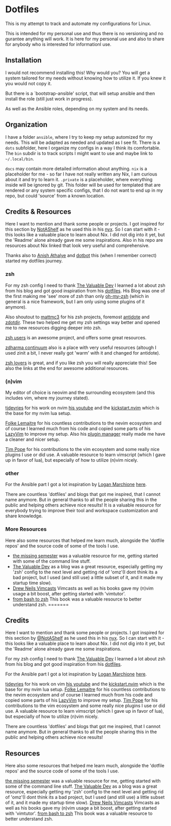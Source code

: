 # Dotfiles


This is my attempt to track and automate my configurations for Linux.

This is intended for my personal use and thus there is no versioning and no gurantee anything will work.
It is here for my personal use and also to share for anybody who is interested for informationl use.



## Installation

I would not recommend installing this! Why would you? You will get a system tailored for my needs without knowing how
to utilize it. If you knew it you would not copy it.

But there is a `bootstrap-ansible' script, that will setup ansible and then install the role (still just work in progress).

As well as the Ansible roles, depending on my system and its needs.


## Organization

I have a folder `ansible`, where I try to keep my setup automized for my needs. This will be adapted as needed and updated as I see fit.
There is a `dots` subfolder, here I organize my configs in a way I think its comfortable.
The `bin` subdir is to track scripts I might want to use and maybe link to `~/.local/bin`.

`docs` may contain more detailed information about anything.
`nix` is a placeholder for me - so far I have not really written any Nix, I am curious about it and try to learn it.
`.private` is a placeholder, where everything inside will be ignored by git. This folder will be used for templated that are rendered or any system specific configs, 
that I do not want to end up in my repo, but could 'source' from a known location.


## Credits & Resources

Here I want to mention and thank some people or projects.
I got inspired for this section by [NotAShelf](https://github.com/NotAShelf) as he used this in his [nyx](https://github.com/NotAShelf/nyx?tab=readme-ov-file#credits--special-thanks).
So I can start with it - this looks like a valuable place to learn about Nix. I did not dig into it yet, but the 'Readme' alone already gave me some inspirations. Also in his repo are resources about Nix
linked that look very useful and comprehensive.


Thanks also to [Anish Athalye](https://github.com/anishathalye) and [dotbot](https://github.com/anishathalye/dotbot) this (when I remember correct) started my dotfiles journey.

### zsh

For my zsh config I need to thank [The Valuable Dev](https://thevaluable.dev/) I learned a lot about zsh from his blog and got good inspiration from his [dotfiles](https://github.com/Phantas0s/.dotfiles).
His Blog was one of the first making me 'see' more of zsh than only [oh-my-zsh](https://ohmyz.sh/) (which in general is a nice framework, but I am only using some plugins of it anymore).

Also shoutout to [mattmc3](https://github.com/mattmc3) for his zsh projects, foremost [antidote](https://github.com/mattmc3/antidote) and [zdotdir](https://github.com/getantidote/zdotdir). These two helped me get my zsh settings way better and opened me to new resources digging deeper into zsh.

[zsh users](https://github.com/zsh-users) is an awesome project, and offers some great resources. 

[zdharma continuum](https://github.com/zdharma-continuum) also is a place with very useful resources (altough I used zinit a bit, I never really got 'warm' with it and changed for antidote).

[zsh lovers](https://grml.org/zsh/zsh-lovers.html) is great, and if you like zsh you will really appreciate this! See also the links at the end for awesome additional resources.



### (n)vim

My editor of choice is neovim and the surrounding ecosystem (and this includes vim, where my journey stated).

[tjdevries](https://github.com/tjdevries) for his work on nvim [his youtube](https://www.youtube.com/@teej_dv) and the [kickstart.nvim](https://github.com/nvim-lua/kickstart.nvim/) which is the base for my nvim lua setup.

[Folke Lemaitre](https://github.com/folke) for his countless contributions to the nevim ecosystem and of course I learned much from his code and copied some parts of his [LazyVim](https://github.com/LazyVim/LazyVim) to improve my setup.
Also his [plugin manager](https://github.com/folke/lazy.nvim) really made me have a cleaner and nicer setup.

[Tim Pope](https://github.com/tpope) for his contributions to the vim ecosystem and some really nice plugins I use or did use. A valuable resource to learn vimscript (which I gave up in favor of lua), but especially of how to utilize (n)vim nicely.

### other

For the Ansible part I got a lot inspiration by [Logan Marchione](https://github.com/loganmarchione) [here](https://github.com/loganmarchione/ansible-arch-linux).

There are countless 'dotfiles' and blogs that got me inspired, that I cannot name anymore. But in general thanks to all the people sharing this in the public and helping others achieve nice results! It is a valuable resource for everybody trying to improve their tool and workspace customization and share knowledge.

### More Resources

Here also some resources that helped me learn much, alongside the 'dotfile repos' and the source code of some of the tools I use.

- [the missing semester](https://missing.csail.mit.edu/) was a valuable resource for me, getting started with some of the command line stuff.
- [The Valuable Dev](https://thevaluable.dev/)  as a blog was a great resource, especially getting my 'zsh' config to the next level and getting rid of 'omz'(I dont think its a bad project, but I used  (and still use) a little subset of it, and it made my startup time slow).
- [Drew Neils Vimcasts](http://vimcasts.org/) Vimcasts as well as his books gave my (n)vim usage a bit boost, after getting started with 'vimtutor'.
- [from bash to zsh](https://www.bash2zsh.com/) This book was a valuable resource to better understand zsh.
=======
## Credits

Here I want to mention and thank some people or projects.
I got inspired for this section by [@NotAShelf](https://github.com/NotAShelf) as he used this in his [nyx](https://github.com/NotAShelf/nyx?tab=readme-ov-file#credits--special-thanks).
So I can start with it - this looks like a valuable place to learn about Nix. I did not dig into it yet, but the 'Readme' alone already gave me some inspirations.

For my zsh config I need to thank [The Valuable Dev](https://thevaluable.dev/) I learned a lot about zsh from his blog and got good inspiration from his [dotfiles](https://github.com/Phantas0s/.dotfiles).

For the Ansible part I got a lot inspiration by [Logan Marchione](https://github.com/loganmarchione) [here](https://github.com/loganmarchione/ansible-arch-linux).

[tjdevries](https://github.com/tjdevries) for his work on vim [his youtube](https://www.youtube.com/@teej_dv) and the [kickstart.nvim](https://github.com/nvim-lua/kickstart.nvim/) which is the base for my nvim lua setup.
[Folke Lemaitre](https://github.com/folke) for his countless contributions to the nevim ecosystem and of course I learned much from his code and copied some parts of his [LazyVim](https://github.com/LazyVim/LazyVim) to improve my setup.
[Tim Pope](https://github.com/tpope) for his contributions to the vim ecosystem and some really nice plugins I use or did use. A valuable resource to learn vimscript (which I gave up in favor of lua), but especially of how to utilize (n)vim nicely.

There are countless 'dotfiles' and blogs that got me inspired, that I cannot name anymore. But in general thanks to all the people sharing this in the public and helping others achieve nice results!

## Resources

Here also some resources that helped me learn much, alongside the 'dotfile repos' and the source code of some of the tools I use.

[the missing semester](https://missing.csail.mit.edu/) was a valuable resource for me, getting started with some of the command line stuff.
[The Valuable Dev](https://thevaluable.dev/)  as a blog was a great resource, especially getting my 'zsh' config to the next level and getting rid of 'omz'(I dont think its a bad project, but I used  (and still use) a little subset of it, and it made my startup time slow).
[Drew Neils Vimcasts](http://vimcasts.org/) Vimcasts as well as his books gave my (n)vim usage a bit boost, after getting started with 'vimtutor'.
[from bash to zsh](https://www.bash2zsh.com/) This book was a valuable resource to better understand zsh.
